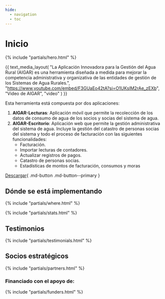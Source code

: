 ```yaml
---
hide:
  - navigation
  - toc
---
```


# Inicio

{% include "partials/hero.html" %}

{{ text_media_layout(
"La Aplicación Innovadora para la Gestión del Agua Rural (AIGAR) es una herramienta diseñada a medida para mejorar la competencia administrativa y organizativa de las entidades de gestión de los Sistemas de Agua Rurales.",
    "https://www.youtube.com/embed/F3GUaEo42tA?si=O1UKslM2rAe_zEXb",
    "Video de AIGAR",
    "video"
    ) }}

Esta herramienta está compuesta por dos aplicaciones:

<ol>
  <li><strong>AIGAR-Lecturas</strong>: Aplicación móvil que permite la recolección de los datos de consumo de agua de los socios y socias del sistema de agua.</li>
  <li>
    <strong>AIGAR-Escritorio</strong>: Aplicación web que permite la gestión administrativa del sistema de agua. Incluye la gestión del catastro de personas socias del sistema y todo el proceso de facturación con las siguientes funcionalidades:
    <ul>
      <li>Facturación.</li>
      <li>Importar lecturas de contadores.</li>
      <li>Actualizar registros de pagos.</li>
      <li>Catastro de personas socias.</li>
      <li>Estadísticas de montos de facturación, consumos y moras</li>
    </ul>
  </li>
</ol>

[Descargar](#){ .md-button .md-button--primary }

## Dónde se está implementando

{% include "partials/where.html" %}

{% include "partials/stats.html" %}

## Testimonios

{% include "partials/testimonials.html" %}

## Socios estratégicos

{% include "partials/partners.html" %}

### Financiado con el apoyo de:

{% include "partials/funders.html" %}
